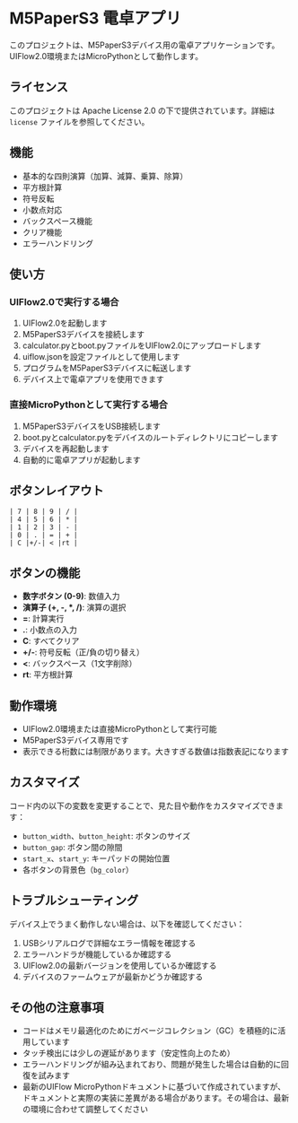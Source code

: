 # M5PaperS3 電卓アプリ

このプロジェクトは、M5PaperS3デバイス用の電卓アプリケーションです。UIFlow2.0環境またはMicroPythonとして動作します。

## ライセンス

このプロジェクトは Apache License 2.0 の下で提供されています。詳細は `license` ファイルを参照してください。

## 機能

- 基本的な四則演算（加算、減算、乗算、除算）
- 平方根計算
- 符号反転
- 小数点対応
- バックスペース機能
- クリア機能
- エラーハンドリング

## 使い方

### UIFlow2.0で実行する場合

1. UIFlow2.0を起動します
2. M5PaperS3デバイスを接続します
3. calculator.pyとboot.pyファイルをUIFlow2.0にアップロードします
4. uiflow.jsonを設定ファイルとして使用します
5. プログラムをM5PaperS3デバイスに転送します
6. デバイス上で電卓アプリを使用できます

### 直接MicroPythonとして実行する場合

1. M5PaperS3デバイスをUSB接続します
2. boot.pyとcalculator.pyをデバイスのルートディレクトリにコピーします
3. デバイスを再起動します
4. 自動的に電卓アプリが起動します

## ボタンレイアウト

```text
| 7 | 8 | 9 | / |
| 4 | 5 | 6 | * |
| 1 | 2 | 3 | - |
| 0 | . | = | + |
| C |+/-| < |rt |
```

## ボタンの機能

- **数字ボタン (0-9)**: 数値入力
- **演算子 (+, -, *, /)**: 演算の選択
- **=**: 計算実行
- **.**: 小数点の入力
- **C**: すべてクリア
- **+/-**: 符号反転（正/負の切り替え）
- **<**: バックスペース（1文字削除）
- **rt**: 平方根計算

## 動作環境

- UIFlow2.0環境または直接MicroPythonとして実行可能
- M5PaperS3デバイス専用です
- 表示できる桁数には制限があります。大きすぎる数値は指数表記になります

## カスタマイズ

コード内の以下の変数を変更することで、見た目や動作をカスタマイズできます：

- `button_width`、`button_height`: ボタンのサイズ
- `button_gap`: ボタン間の隙間
- `start_x`、`start_y`: キーパッドの開始位置
- 各ボタンの背景色（`bg_color`）

## トラブルシューティング

デバイス上でうまく動作しない場合は、以下を確認してください：

1. USBシリアルログで詳細なエラー情報を確認する
2. エラーハンドラが機能しているか確認する
3. UIFlow2.0の最新バージョンを使用しているか確認する
4. デバイスのファームウェアが最新かどうか確認する

## その他の注意事項

- コードはメモリ最適化のためにガベージコレクション（GC）を積極的に活用しています
- タッチ検出には少しの遅延があります（安定性向上のため）
- エラーハンドリングが組み込まれており、問題が発生した場合は自動的に回復を試みます
- 最新のUIFlow MicroPythonドキュメントに基づいて作成されていますが、ドキュメントと実際の実装に差異がある場合があります。その場合は、最新の環境に合わせて調整してください
